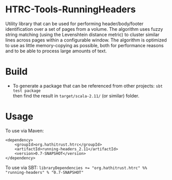 # HTRC-Tools-RunningHeaders
Utility library that can be used for performing header/body/footer identification over a set of pages from a volume. The algorithm uses fuzzy string matching (using the Levenshtein distance metric) to cluster similar lines across pages within a configurable window. The algorithm is optimized to use as little memory-copying as possible, both for performance reasons and to be able to process large amounts of text.

# Build
* To generate a package that can be referenced from other projects:
  `sbt test package`  
  then find the result in `target/scala-2.11/` (or similar) folder.

# Usage

To use via Maven:
```
<dependency>
    <groupId>org.hathitrust.htrc</groupId>
    <artifactId>running-headers_2.11</artifactId>
    <version>0.7-SNAPSHOT</version>
</dependency>
```

To use via SBT:
`libraryDependencies += "org.hathitrust.htrc" %% "running-headers" % "0.7-SNAPSHOT"`
